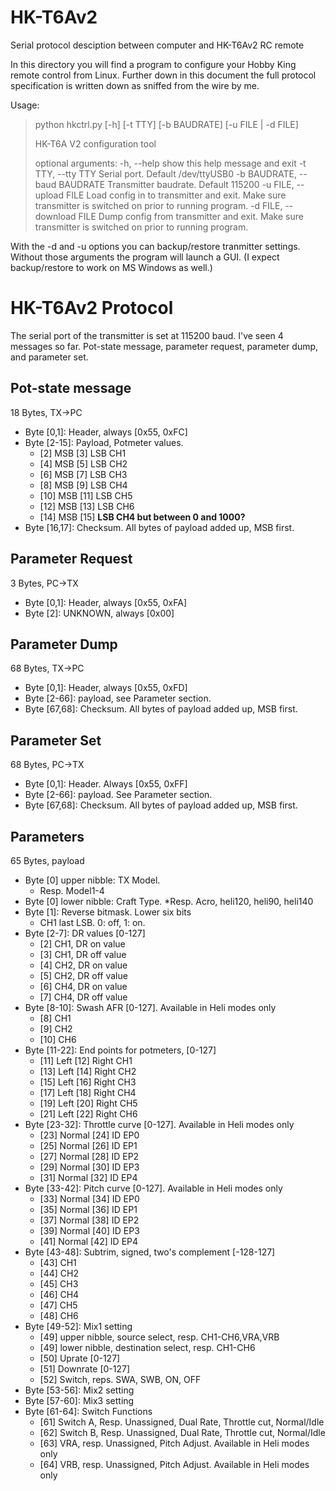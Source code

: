 HK-T6Av2
========
Serial protocol desciption between computer and HK-T6Av2 RC remote

In this directory you will find a program to configure your Hobby King
remote control from Linux. Further down in this document the full
protocol specification is written down as sniffed from the wire by me.

Usage:
> python hkctrl.py [-h] [-t TTY] [-b BAUDRATE] [-u FILE | -d FILE]
> 
> HK-T6A V2 configuration tool
> 
> optional arguments:
>   -h, --help            show this help message and exit
>   -t TTY, --tty TTY     Serial port. Default /dev/ttyUSB0
>   -b BAUDRATE, --baud BAUDRATE
>                         Transmitter baudrate. Default 115200
>   -u FILE, --upload FILE
>                         Load config in to transmitter and exit. Make sure
>                         transmitter is switched on prior to running program.
>   -d FILE, --download FILE
>                         Dump config from transmitter and exit. Make sure
>                         transmitter is switched on prior to running program.

With the -d and -u options you can backup/restore tranmitter settings.
Without those arguments the program will launch a GUI. (I expect
backup/restore to work on MS Windows as well.)

# HK-T6Av2 Protocol
The serial port of the transmitter is set at 115200 baud. I've seen 4
messages so far. Pot-state message, parameter request, parameter dump,
and parameter set.

## Pot-state message
18 Bytes, TX->PC
* Byte [0,1]: Header, always [0x55, 0xFC]
* Byte [2-15]: Payload, Potmeter values.
  * [2] MSB [3] LSB CH1
  * [4] MSB [5] LSB CH2
  * [6] MSB [7] LSB CH3
  * [8] MSB [9] LSB CH4
  * [10] MSB [11] LSB CH5
  * [12] MSB [13] LSB CH6
  * [14] MSB [15] __LSB CH4 but between 0 and 1000?__
* Byte [16,17]: Checksum. All bytes of payload added up, MSB first.

## Parameter Request
3 Bytes, PC->TX
* Byte [0,1]: Header, always [0x55, 0xFA]
* Byte [2]: UNKNOWN, always [0x00]

## Parameter Dump
68 Bytes, TX->PC
* Byte [0,1]: Header, always [0x55, 0xFD]
* Byte [2-66]: payload, see Parameter section.
* Byte [67,68]: Checksum. All bytes of payload added up, MSB first.

## Parameter Set
68 Bytes, PC->TX
* Byte [0,1]: Header. Always [0x55, 0xFF]
* Byte [2-66]: payload. See Parameter section.
* Byte [67,68]: Checksum. All bytes of payload added up, MSB first.

## Parameters
65 Bytes, payload
* Byte [0] upper nibble: TX Model.
  * Resp. Model1-4
* Byte [0] lower nibble: Craft Type.
  *Resp. Acro, heli120, heli90, heli140
* Byte [1]: Reverse bitmask. Lower six bits
  * CH1 last LSB. 0: off, 1: on.
* Byte [2-7]: DR values [0-127]
  * [2] CH1, DR on value
  * [3] CH1, DR off value
  * [4] CH2, DR on value
  * [5] CH2, DR off value
  * [6] CH4, DR on value
  * [7] CH4, DR off value
* Byte [8-10]: Swash AFR [0-127]. Available in Heli modes only
  * [8] CH1
  * [9] CH2
  * [10] CH6
* Byte [11-22]: End points for potmeters, [0-127]
  * [11] Left [12] Right CH1
  * [13] Left [14] Right CH2
  * [15] Left [16] Right CH3
  * [17] Left [18] Right CH4
  * [19] Left [20] Right CH5
  * [21] Left [22] Right CH6
* Byte [23-32]: Throttle curve [0-127]. Available in Heli modes only
  * [23] Normal [24] ID EP0
  * [25] Normal [26] ID EP1
  * [27] Normal [28] ID EP2
  * [29] Normal [30] ID EP3
  * [31] Normal [32] ID EP4
* Byte [33-42]: Pitch curve [0-127]. Available in Heli modes only
  * [33] Normal [34] ID EP0
  * [35] Normal [36] ID EP1
  * [37] Normal [38] ID EP2
  * [39] Normal [40] ID EP3
  * [41] Normal [42] ID EP4
* Byte [43-48]: Subtrim, signed, two's complement [-128-127]
  * [43] CH1
  * [44] CH2
  * [45] CH3
  * [46] CH4
  * [47] CH5
  * [48] CH6
* Byte [49-52]: Mix1 setting
  * [49] upper nibble, source select, resp. CH1-CH6,VRA,VRB
  * [49] lower nibble, destination select, resp. CH1-CH6
  * [50] Uprate [0-127]
  * [51] Downrate [0-127]
  * [52] Switch, reps. SWA, SWB, ON, OFF
* Byte [53-56]: Mix2 setting
* Byte [57-60]: Mix3 setting
* Byte [61-64]: Switch Functions
  * [61] Switch A, Resp. Unassigned, Dual Rate, Throttle cut, Normal/Idle
  * [62] Switch B, Resp. Unassigned, Dual Rate, Throttle cut, Normal/Idle
  * [63] VRA, resp. Unassigned, Pitch Adjust. Available in Heli modes only
  * [64] VRB, resp. Unassigned, Pitch Adjust. Available in Heli modes only
